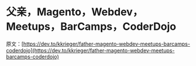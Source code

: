# 父亲，Magento，Webdev，Meetups，BarCamps，CoderDojo

原文：[https://dev.to/kkrieger/father-magento-webdev-meetups-barcamps-coderdojo](https://dev.to/kkrieger/father-magento-webdev-meetups-barcamps-coderdojo)